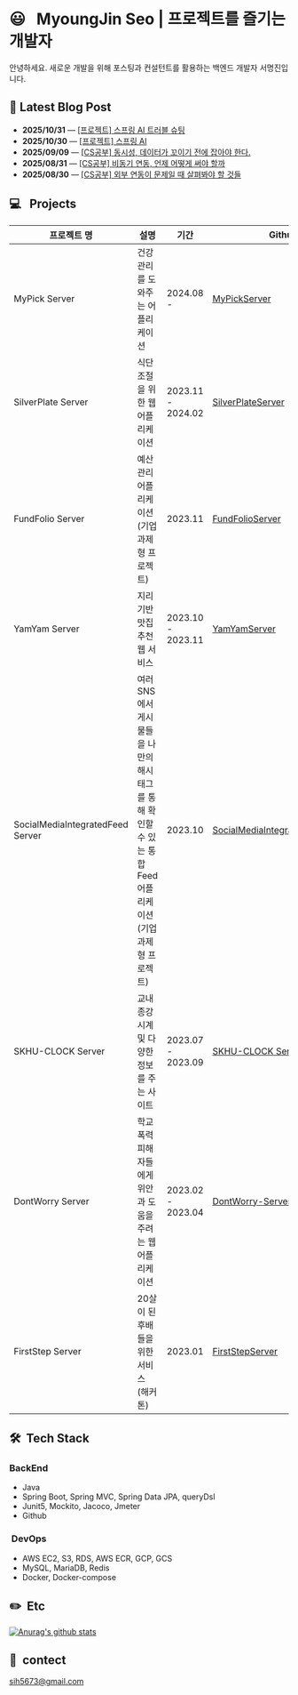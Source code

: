 # 😃 &nbsp; MyoungJin Seo | 프로젝트를 즐기는 개발자  
안녕하세요. 새로운 개발을 위해 포스팅과 컨설턴트를 활용하는 백엔드 개발자 서명진입니다.


<!-- BLOG-POST-START -->
## 📝 Latest Blog Post

- **2025/10/31** — [[프로젝트] 스프링 AI 트러블 슈팅](https://velog.io/@myoungjinseo/%ED%94%84%EB%A1%9C%EC%A0%9D%ED%8A%B8-%EC%8A%A4%ED%94%84%EB%A7%81-AI-%ED%8A%B8%EB%9F%AC%EB%B8%94-%EC%8A%88%ED%8C%85)
- **2025/10/30** — [[프로젝트] 스프링 AI](https://velog.io/@myoungjinseo/%ED%94%84%EB%A1%9C%EC%A0%9D%ED%8A%B8-%EC%8A%A4%ED%94%84%EB%A7%81-AI)
- **2025/09/09** — [[CS공부] 동시성, 데이터가 꼬이기 전에 잡아야 한다.](https://velog.io/@myoungjinseo/%EB%8F%99%EC%8B%9C%EC%84%B1-%EB%8D%B0%EC%9D%B4%ED%84%B0%EA%B0%80-%EA%BC%AC%EC%9D%B4%EA%B8%B0-%EC%A0%84%EC%97%90-%EC%9E%A1%EC%95%84%EC%95%BC-%ED%95%9C%EB%8B%A4)
- **2025/08/31** — [[CS공부] 비동기 연동, 언제 어떻게 써야 할까](https://velog.io/@myoungjinseo/CS%EA%B3%B5%EB%B6%80-%EB%B9%84%EB%8F%99%EA%B8%B0-%EC%97%B0%EB%8F%99-%EC%96%B8%EC%A0%9C-%EC%96%B4%EB%96%BB%EA%B2%8C-%EC%8D%A8%EC%95%BC-%ED%95%A0%EA%B9%8C)
- **2025/08/30** — [[CS공부] 외부 연동이 문제일 때 살펴봐야 할 것들](https://velog.io/@myoungjinseo/CS%EA%B3%B5%EB%B6%80-%EC%99%B8%EB%B6%80-%EC%97%B0%EB%8F%99%EC%9D%B4-%EB%AC%B8%EC%A0%9C%EC%9D%BC-%EB%95%8C-%EC%82%B4%ED%8E%B4%EB%B4%90%EC%95%BC-%ED%95%A0-%EA%B2%83%EB%93%A4)

<!-- BLOG-POST-END -->
## 💻 &nbsp; Projects
|프로젝트 명|설명|기간|Github|
|------|---|---|---|
| MyPick Server |건강 관리를 도와주는 어플리케이션|2024.08 -|[MyPickServer]( https://github.com/myoungjinseo/MyPick)|
|SilverPlate  Server|식단 조절을 위한 웹 어플리케이션|2023.11 - 2024.02|[SilverPlateServer](https://github.com/silver-plate/SilverPlate-BE)|
| FundFolio Server |예산 관리 어플리케이션 (기업 과제형 프로젝트)|2023.11|[FundFolioServer]( https://github.com/myoungjinseo/FundFolio)|
| YamYam Server |지리기반 맛집 추천 웹 서비스|2023.10 - 2023.11|[YamYamServer](https://github.com/pre-onboarding/yamyam)|
| SocialMediaIntegratedFeed Server| 여러 SNS에서 게시물들을 나만의 해시태그를 통해 확인할 수 있는 통합 Feed 어플리케이션(기업 과제형 프로젝트) | 2023.10 |[SocialMediaIntegratedFeedServer](https://github.com/pre-onboarding/Social-media-integrated-feed)|
| SKHU-CLOCK Server| 교내 종강시계 및 다양한 정보를 주는 사이트 | 2023.07 - 2023.09 |[SKHU-CLOCK Server](https://github.com/skhu-clock/skhu-clock-back)|
| DontWorry Server |학교 폭력 피해자들에게 위안과 도움을 주려는 웹 어플리케이션|2023.02 - 2023.04|[DontWorry-Server](https://github.com/GDG-on-Campus-SKHU/2023-DontWorry-SolutionChallenge-BackEnd)|
|FirstStep Server|20살이 된 후배들을 위한 서비스 (해커톤)|2023.01|[FirstStepServer](https://github.com/GDG-on-Campus-SKHU/1Team-FirstStep-BackEnd)|

## 🛠 &nbsp;Tech Stack
 ### BackEnd
 * Java
 * Spring Boot, Spring MVC, Spring Data JPA, queryDsl
 * Junit5, Mockito, Jacoco, Jmeter
 * Github
 
 ### &nbsp;DevOps
 * AWS EC2, S3, RDS, AWS ECR, GCP, GCS
 * MySQL, MariaDB, Redis 
 * Docker, Docker-compose

## ✏️ &nbsp;Etc
[![Anurag's github stats](https://github-readme-stats.vercel.app/api?username=myoungjinseo)](https://github.com/anuraghazra/github-readme-stats)


## 📧 &nbsp;contect  
sih5673@gmail.com
